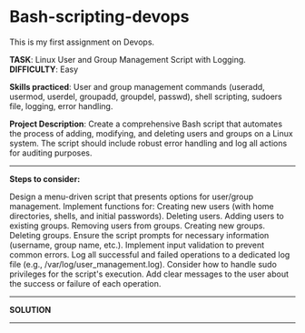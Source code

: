 # Bash-scripting-devops
 
This is my first assignment on Devops. 

<strong>TASK</strong>: Linux User and Group Management Script with Logging.
<strong>DIFFICULTY</strong>: Easy

<strong>Skills practiced</strong>: User and group management commands (useradd, usermod, userdel, groupadd, groupdel, passwd), shell scripting, sudoers file, logging, error handling.

<strong>Project Description</strong>: Create a comprehensive Bash script that automates the process of adding, modifying, and deleting users and groups on a Linux system. The script should include robust error handling and log all actions for auditing purposes.
<hr>

<strong>Steps to consider:</strong>

Design a menu-driven script that presents options for user/group management.
Implement functions for:
Creating new users (with home directories, shells, and initial passwords).
Deleting users.
Adding users to existing groups.
Removing users from groups.
Creating new groups.
Deleting groups.
Ensure the script prompts for necessary information (username, group name, etc.).
Implement input validation to prevent common errors.
Log all successful and failed operations to a dedicated log file (e.g., /var/log/user_management.log).
Consider how to handle sudo privileges for the script's execution.
Add clear messages to the user about the success or failure of each operation.
<hr>

<strong>SOLUTION</strong>
<hr>